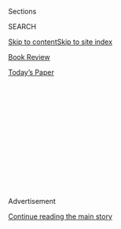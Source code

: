 <div id="app">

<div>

<div>

<div>

<div class="NYTAppHideMasthead css-1q2w90k e1suatyy0">

<div class="section css-ui9rw0 e1suatyy2">

<div class="css-eph4ug er09x8g0">

<div class="css-6n7j50">

</div>

<span class="css-1dv1kvn">Sections</span>

<div class="css-10488qs">

<span class="css-1dv1kvn">SEARCH</span>

</div>

[Skip to content](#site-content)[Skip to site index](#site-index)

</div>

<div id="masthead-section-label" class="css-1wr3we4 eaxe0e00">

[Book
Review](https://www.nytimes3xbfgragh.onion/section/books/review)

</div>

<div class="css-10698na e1huz5gh0">

</div>

</div>

<div id="masthead-bar-one" class="section hasLinks css-15hmgas e1csuq9d3">

<div class="css-uqyvli e1csuq9d0">

</div>

<div class="css-1uqjmks e1csuq9d1">

</div>

<div class="css-9e9ivx">

[](https://myaccount.nytimes3xbfgragh.onion/auth/login?response_type=cookie&client_id=vi)

</div>

<div class="css-1bvtpon e1csuq9d2">

[Today’s
Paper](https://www.nytimes3xbfgragh.onion/section/todayspaper)

</div>

</div>

</div>

</div>

<div data-aria-hidden="false">

<div id="site-content" data-role="main">

<div>

<div class="css-1aor85t" style="opacity:0.000000001;z-index:-1;visibility:hidden">

<div class="css-1hqnpie">

<div class="css-epjblv">

<span class="css-17xtcya">[Book
Review](/section/books/review)</span><span class="css-x15j1o">|</span><span class="css-fwqvlz">A
Troubled Artist’s Death Proves as Unknowable as Her
Life</span>

</div>

<div class="css-k008qs">

<div class="css-1iwv8en">

<span class="css-18z7m18"></span>

<div>

</div>

</div>

<span class="css-1n6z4y">https://nyti.ms/2EQdZGR</span>

<div class="css-1705lsu">

<div class="css-4xjgmj">

<div class="css-4skfbu" data-role="toolbar" data-aria-label="Social Media Share buttons, Save button, and Comments Panel with current comment count" data-testid="share-tools">

  - 
  - 
  - 
  - 
    
    <div class="css-6n7j50">
    
    </div>

  - 

</div>

</div>

</div>

</div>

</div>

</div>

<div id="NYT_TOP_BANNER_REGION" class="css-13pd83m">

</div>

<div id="top-wrapper" class="css-1sy8kpn">

<div id="top-slug" class="css-l9onyx">

Advertisement

</div>

[Continue reading the main
story](#after-top)

<div class="ad top-wrapper" style="text-align:center;height:100%;display:block;min-height:250px">

<div id="top" class="place-ad" data-position="top" data-size-key="top">

</div>

</div>

<div id="after-top">

</div>

</div>

<div id="sponsor-wrapper" class="css-1hyfx7x">

<div id="sponsor-slug" class="css-19vbshk">

Supported by

</div>

[Continue reading the main
story](#after-sponsor)

<div id="sponsor" class="ad sponsor-wrapper" style="text-align:center;height:100%;display:block">

</div>

<div id="after-sponsor">

</div>

</div>

Nonfiction

<div class="css-1vkm6nb ehdk2mb0">

# A Troubled Artist’s Death Proves as Unknowable as Her Life

</div>

<div class="css-79elbk" data-testid="photoviewer-wrapper">

<div class="css-z3e15g" data-testid="photoviewer-wrapper-hidden">

</div>

<div class="css-1a48zt4 ehw59r15" data-testid="photoviewer-children">

![<span class="css-16f3y1r e13ogyst0" data-aria-hidden="true">Betsy
Bonner, left, and her sister, Nancy a.k.a. Atlantis Black, photographed
by their mother, Marybeth Bonner, in
2000.</span><span class="css-cnj6d5 e1z0qqy90" itemprop="copyrightHolder"><span class="css-1ly73wi e1tej78p0">Credit...</span><span><span>Marybeth
Bonner</span></span></span>](https://static01.graylady3jvrrxbe.onion/images/2020/08/04/books/review/04schaitkin/04schaitkin-articleLarge.jpg?quality=75&auto=webp&disable=upscale)

</div>

</div>

<div class="css-170u9t6">

<div class="css-u7fh8e">

<div class="css-79elbk">

Buy Book<span data-aria-hidden="true">
    ▾</span>

  - [Amazon](https://www.amazon.com/gp/search?index=books&tag=NYTBSREV-20&field-keywords=The+Book+of+Atlantis+Black+Betsy+Bonner)
  - [Apple
    Books](https://du-gae-books-dot-nyt-du-prd.appspot.com/buy?title=The+Book+of+Atlantis+Black&author=Betsy+Bonner)
  - [Barnes and
    Noble](https://www.anrdoezrs.net/click-7990613-11819508?url=https%3A%2F%2Fwww.barnesandnoble.com%2Fw%2F%3Fean%3D9781947793774)
  - [Books-A-Million](https://www.anrdoezrs.net/click-7990613-35140?url=https%3A%2F%2Fwww.booksamillion.com%2Fp%2FThe%2BBook%2Bof%2BAtlantis%2BBlack%2FBetsy%2BBonner%2F9781947793774)
  - [Bookshop](https://bookshop.org/a/3546/9781947793774)
  - [Indiebound](https://www.indiebound.org/book/9781947793774?aff=NYT)

</div>

When you purchase an independently reviewed book through our site, we
earn an affiliate commission.

</div>

</div>

<div class="css-xt80pu e12qa4dv0">

<div class="css-18e8msd">

<div class="css-vp77d3 epjyd6m0">

<div class="css-1baulvz">

By <span class="css-1baulvz last-byline" itemprop="name">Alexis
Schaitkin</span>

</div>

</div>

  - 
    
    <div class="css-ld3wwf e16638kd2">
    
    Aug. 4, 2020Updated <span class="css-epvm6">12:55 p.m.
    ET</span>
    
    </div>

  - 
    
    <div class="css-4xjgmj">
    
    <div class="css-pvvomx" data-role="toolbar" data-aria-label="Social Media Share buttons, Save button, and Comments Panel with current comment count" data-testid="share-tools">
    
      - 
      - 
      - 
      - 
        
        <div class="css-6n7j50">
        
        </div>
    
      - 
    
    </div>
    
    </div>

</div>

</div>

<div class="section meteredContent css-1r7ky0e" name="articleBody" itemprop="articleBody">

<div class="css-1fanzo5 StoryBodyCompanionColumn">

<div class="css-53u6y8">

**THE BOOK OF ATLANTIS BLACK**  
**The Search for a Sister Gone Missing**  
By Betsy Bonner

When we meet Atlantis Black in 2002, she is onstage, an up-and-coming
musician performing at the Sidewalk Café in New York City’s East
Village. Atlantis “tossed her head like a horse assailed by flies” as
she sang about “sex, drugs and a love of pain, death and
transformation.” Watching Atlantis from the crowd is her younger
sister, Betsy. The scene elegantly establishes the dynamic at the core
of Betsy Bonner’s haunting, mind-bending memoir: Atlantis as the
charismatic, troubled performer; Betsy the stable observer, witnessing
her sister’s life unfold.

Six years later, a body is found in a Tijuana hotel room with Atlantis’s
identification. The death looks like an accidental overdose, but
inconsistencies pile up. The autopsy photographs do not appear to match
the body Betsy’s mother identifies at the morgue. Are the toxicology
reports forged? Could Atlantis still be alive? “The Book of Atlantis
Black” traces Bonner’s search for the truth. It is also a wrenching
portrait of Atlantis and her role in Bonner’s life.

<div class="css-79elbk" data-testid="photoviewer-wrapper">

<div class="css-z3e15g" data-testid="photoviewer-wrapper-hidden">

</div>

<div class="css-1a48zt4 ehw59r15" data-testid="photoviewer-children">

<div class="css-zgakxe erfvjey0">

<span class="css-1ly73wi e1tej78p0">Image</span>

<div class="css-zjzyr8">

<div data-testid="lazyimage-container" style="height:597.4px">

</div>

</div>

</div>

</div>

</div>

From an early age, the sisters seem bound for different fates. Nancy
(who changed her name to Atlantis at 17) is molested by a neighbor at
age 8. At 13 she cuts her wrists and begins taking antidepressants. By
her mid-20s she’s addicted to painkillers and suffering from panic
attacks. When Atlantis attempts suicide in 1998, Betsy is studying
abroad at Oxford. When Atlantis spends a week in jail on a prescription
drug fraud charge, Betsy is “island-hopping” during a teaching gig in
Greece. “That was just how life went for us,” Bonner writes in
hindsight. “Our destinies were already written.”

</div>

</div>

<div class="css-1fanzo5 StoryBodyCompanionColumn">

<div class="css-53u6y8">

Bonner constructs much of her memoir from Atlantis’s emails, Facebook
updates, interviews, Craigslist ads, voice mail messages and song
lyrics. This collage captures both Atlantis’s mesmerizing voice and her
instability; the Facebook updates — *Atlantis is …, Atlantis is …* — are
incantatory, spellbinding. Bonner’s narrative choice to follow many of
these extracts with her reactions as she experienced them in the moment
can sometimes be more compelling in conception than in execution. After
a Facebook message in which Atlantis brags, “Oh honey, I run a whole
cartel from Barstow to Bejing \[*sic*\],” Bonner’s response — “She was
obviously kidding, pretending to be some big-time drug dealer” — feels
at once logically superfluous and emotionally insufficient. Bonner’s
interjections throughout Atlantis’s searing “final will and testament”
(“I couldn’t imagine sending Atlantis’s jacket to her first adult
therapist”) douse much of that document’s fire. But if this strategy
frustrates, it also provokes, refusing to supply the aestheticized
reflections upon trauma that readers may expect, even crave.

Keeping the reader close to her real-time perspective also allows Bonner
to pull off a riveting balancing act in the memoir’s final third, when
we find ourselves on increasingly unsteady ground, forced to ask with
each new twist: Is this a veritable true-crime investigation? Or is
Betsy — and are we — merely “obsessing over details and typos … doing
everything I could to avoid the truth”? As a medical examiner writes to
her, “You’ve inlaid your obsession into the frame of writing a book.”

Much earlier in the story, Betsy and Nancy and their mother go on a
cross-country road trip. At a Super 8 in New Mexico, Nancy and their
mother — a fascinating figure, vulnerable and cruel — bond over their
struggles with mental illness; the mother eventually commits suicide
too. That night, Nancy bestows upon her sister a nickname that
reverberates across this memoir: “Lucky Betsy.” What does it mean to be
lucky, to be spared, when such luck carries with it the burden of
bearing witness? In the end, Bonner is the only one who can tell this
story, because she is the only one who survives it.

</div>

</div>

</div>

<div>

</div>

<div>

</div>

<div>

</div>

<div>

<div id="bottom-wrapper" class="css-1ede5it">

<div id="bottom-slug" class="css-l9onyx">

Advertisement

</div>

[Continue reading the main
story](#after-bottom)

<div id="bottom" class="ad bottom-wrapper" style="text-align:center;height:100%;display:block;min-height:90px">

</div>

<div id="after-bottom">

</div>

</div>

</div>

</div>

</div>

## Site Index

<div>

</div>

## Site Information Navigation

  - [© <span>2020</span> <span>The New York Times
    Company</span>](https://help.nytimes3xbfgragh.onion/hc/en-us/articles/115014792127-Copyright-notice)

<!-- end list -->

  - [NYTCo](https://www.nytco.com/)
  - [Contact
    Us](https://help.nytimes3xbfgragh.onion/hc/en-us/articles/115015385887-Contact-Us)
  - [Work with us](https://www.nytco.com/careers/)
  - [Advertise](https://nytmediakit.com/)
  - [T Brand Studio](http://www.tbrandstudio.com/)
  - [Your Ad
    Choices](https://www.nytimes3xbfgragh.onion/privacy/cookie-policy#how-do-i-manage-trackers)
  - [Privacy](https://www.nytimes3xbfgragh.onion/privacy)
  - [Terms of
    Service](https://help.nytimes3xbfgragh.onion/hc/en-us/articles/115014893428-Terms-of-service)
  - [Terms of
    Sale](https://help.nytimes3xbfgragh.onion/hc/en-us/articles/115014893968-Terms-of-sale)
  - [Site
    Map](https://spiderbites.nytimes3xbfgragh.onion)
  - [Help](https://help.nytimes3xbfgragh.onion/hc/en-us)
  - [Subscriptions](https://www.nytimes3xbfgragh.onion/subscription?campaignId=37WXW)

</div>

</div>

</div>

</div>
